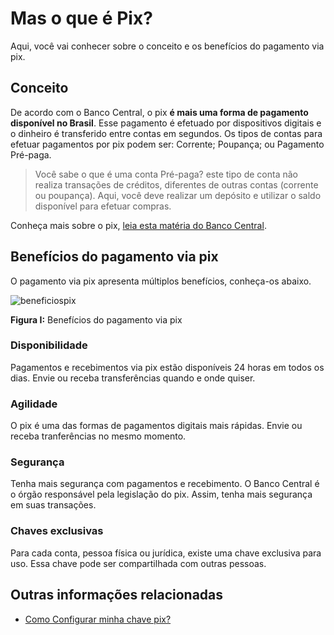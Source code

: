 # Mas o que é Pix?

Aqui, você vai conhecer sobre o conceito e os benefícios do pagamento via pix.

##  Conceito

De acordo com o Banco Central, o pix **é mais uma forma de pagamento disponível no Brasil**. Esse pagamento é efetuado por dispositivos digitais e o dinheiro é transferido entre contas em segundos. Os tipos de contas para efetuar pagamentos por pix podem ser: Corrente; Poupança; ou Pagamento Pré-paga.

> Você sabe o que é uma conta Pré-paga? este tipo de conta não realiza transações de créditos, diferentes de outras contas (corrente ou poupança). Aqui, você deve realizar um depósito e utilizar o saldo disponível para efetuar compras.


Conheça mais sobre o pix, [leia esta matéria do Banco Central](https://www.bcb.gov.br/estabilidadefinanceira/pix).



## Benefícios do pagamento via pix 

O pagamento via pix apresenta múltiplos benefícios, conheça-os abaixo.


![beneficiospix](https://github.com/FelipeMozart/pix-tutorial/blob/master/img/beneficios.png)

**Figura I:** Benefícios do pagamento via pix


### Disponibilidade

Pagamentos e recebimentos via pix estão disponíveis 24 horas em todos os dias. Envie ou receba transferências quando e onde quiser.

### Agilidade

O pix é uma das formas de pagamentos digitais mais rápidas. Envie ou receba tranferências no mesmo momento.

### Segurança

Tenha mais segurança com pagamentos e recebimento. O Banco Central é o órgão responsável pela legislação do pix. Assim, tenha mais segurança em suas transações.

### Chaves exclusivas


Para cada conta, pessoa física ou jurídica, existe uma chave exclusiva para uso. Essa chave pode ser compartilhada com outras pessoas.





## Outras informações relacionadas
 - [Como Configurar minha chave pix?](https://github.com/FelipeMozart/pix-tutorial/blob/master/text/2como-config-chave-pix.md)



